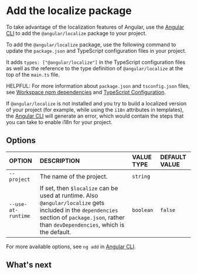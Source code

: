 # Add the localize package

To take advantage of the localization features of Angular, use the [Angular CLI][AioCliMain] to add the `@angular/localize` package to your project.

To add the `@angular/localize` package, use the following command to update the `package.json` and TypeScript configuration files in your project.

<docs-code path="adev/src/content/examples/i18n/doc-files/commands.sh" visibleRegion="add-localize"/>

It adds `types: ["@angular/localize"]` in the TypeScript configuration files as well as the reference to the type definition of `@angular/localize` at the top of the `main.ts` file.

HELPFUL: For more information about `package.json` and `tsconfig.json` files, see [Workspace npm dependencies][AioGuideNpmPackages] and [TypeScript Configuration][AioGuideTsConfig].

If `@angular/localize` is not installed and you try to build a localized version of your project (for example, while using the `i18n` attributes in templates), the [Angular CLI][AioCliMain] will generate an error, which would contain the steps that you can take to enable i18n for your project.

## Options

| OPTION           | DESCRIPTION | VALUE TYPE | DEFAULT VALUE
|:---              |:---    |:------     |:------
| `--project`      | The name of the project. | `string` |
| `--use-at-runtime` | If set, then `$localize` can be used at runtime. Also `@angular/localize` gets included in the `dependencies` section of `package.json`, rather than `devDependencies`, which is the default.  | `boolean` | `false`

For more available options, see `ng add` in [Angular CLI][AioCliMain].

## What's next

<docs-pill-row>
  <docs-pill href="api/localize" title="@angular/localize API"/>
  <docs-pill href="guide/i18n/locale-id" title="Refer to locales by ID"/>
</docs-pill-row>

[AioCliMain]: cli "CLI Overview and Command Reference | Angular"

[AioGuideNpmPackages]: reference/configs/npm-packages "Workspace npm dependencies | Angular"

[AioGuideTsConfig]: https://www.typescriptlang.org/docs/handbook/tsconfig-json.html "TypeScript Configuration"
